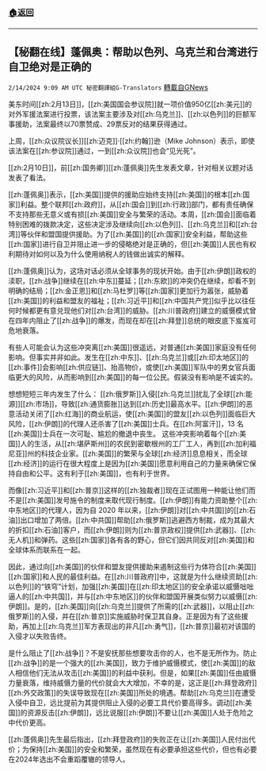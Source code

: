 ###  [:house:返回](README.md)
---


## 【秘翻在线】蓬佩奥：帮助以色列、乌克兰和台湾进行自卫绝对是正确的
`2/14/2024 9:09 AM UTC 秘密翻譯組G-Translators` [轉載自GNews](https://gnews.org/articles/2304984)

美东时间[[zh:2月13日]]，[[zh:美国国会参议院]]就一项价值950亿[[zh:美元]]的对外军援法案进行投票，该法案主要涉及对[[zh:乌克兰]]、[[zh:以色列]]的巨额军事援助，法案最终以70票赞成、29票反对的结果获得通过。

上周，[[zh:众议院议长]][[zh:迈克]]·[[zh:约翰]]逊（Mike Johnson）表示，即使该法案在[[zh:参议院]]通过，一到[[zh:众议院]]也会“见光死”。

[[zh:2月10日]]，前[[zh:国务卿]][[zh:蓬佩奥]]先生发表文章，针对相关议题对话发表了看法。

[[zh:蓬佩奥]]表示，[[zh:美国]]提供的援助应始终支持[[zh:美国]]的根本[[zh:国家]]利益。整个联邦[[zh:政府]]，从[[zh:国会]]到[[zh:行政]]部门，都有责任确保不支持那些无意义或有损[[zh:美国]]安全与繁荣的活动。本周，[[zh:国会]]面临着特别困难的拨款决定，这些决定涉及继续向[[zh:以色列]]、[[zh:乌克兰]]和[[zh:台湾]]等伙伴和盟国提供援助。为了[[zh:美国]]的[[zh:国家]]安全利益，帮助这些[[zh:国家]]进行自卫并阻止进一步的侵略绝对是正确的，但[[zh:美国]]人民也有权利期待对如何以及为什么使用纳税人的钱做出诚实的解释。

[[zh:蓬佩奥]]认为，这场对话必须从全球事务的现状开始。由于[[zh:伊朗]]政权的渎职，[[zh:战争]]继续在[[zh:中东]]蔓延；[[zh:东欧]]的冲突仍在继续，却看不到明确的结局；[[zh:金正恩]]和[[zh:马杜罗]]等[[zh:国家]]更加行为嚣张，威胁着[[zh:美国]]的利益和盟友的福祉；[[zh:习近平]]和[[zh:中国共产党]]似乎比以往任何时候都更有意兑现他们对[[zh:台湾]]的威胁。[[zh:川普政府]]建立的威慑模式曾在四年内阻止了[[zh:战争]]的爆发，而现在却在[[zh:拜登]]总统的眼皮底下岌岌可危地衰落。

有些人可能会认为这些冲突离[[zh:美国]]很遥远，对普通[[zh:美国]]家庭没有任何影响。但事实并非如此。发生在[[zh:中东]]、[[zh:乌克兰]]或[[zh:印太地区]]的[[zh:事件]]会影响[[zh:供应链]]、抬高物价，或使[[zh:美国]]军队中的男女官兵面临更大的风险，从而影响到[[zh:美国]]的每一位公民。假装没有影响是不诚实的。

想想短短三年内发生了什么： [[zh:俄罗斯]]入侵[[zh:乌克兰]]扰乱了全球[[zh:能源]][[zh:市场]]，导致[[zh:通货膨胀]]达到[[zh:历史]]最高水平。[[zh:伊朗]]的恶意活动关闭了[[zh:红海]]的商业航运，使[[zh:美国]]的盟友[[zh:以色列]]面临巨大风险，[[zh:伊朗]]的代理人还杀害了[[zh:美国]]士兵。在[[zh:阿富汗]]，13 名[[zh:美国]]士兵在一次可耻、尴尬的撤退中丧生。 这些冲突影响着每个[[zh:美国]]人的生活，从[[zh:堪萨斯州]]的农民到密歇根州的工厂工人，再到[[zh:加利福尼亚]]州的科技企业家。[[zh:美国]]的繁荣与全球[[zh:经济]]息息相关，而全球[[zh:经济]]的运行在很大程度上是因为[[zh:美国]]愿意利用自己的力量来确保它保持自由和公平。这有利于[[zh:美国]]，也有利于世界。

而像[[zh:习近平]]和[[zh:普京]]这样的[[zh:独裁者]]现在正试图用一种能让他们而不是[[zh:美国]]发号施令的制度来取代现行制度。[[zh:伊朗]]有能力资助整个[[zh:中东地区]]的代理人，因为自 2020 年以来，[[zh:伊朗]]对[[zh:中共国]]的[[zh:石油]]出口增加了两倍。[[zh:中共国]]帮助[[zh:俄罗斯]]逃避西方制裁，成为其最大的折扣[[zh:石油]]客户，而[[zh:伊朗]]则为[[zh:普京政权]]提供[[zh:武器]]、[[zh:无人机]]和弹药。这些[[zh:国家]]各有各的野心，但它们因共同反对[[zh:美国]]和全球体系而联系在一起。

因此，通过向[[zh:美国]]的伙伴和盟友提供援助来遏制这些行为体符合[[zh:美国]][[zh:国家]]和人民的最佳利益。在[[zh:川普政府]]中，这就是为什么继续资助[[zh:以色列]]的“铁穹”计划，加强[[zh:美国]]在[[zh:印太地区]]的安全承诺以威慑咄咄逼人的[[zh:中共国]]，并与[[zh:中东地区]]的伙伴和盟国开展类似努力以威慑[[zh:伊朗]]。是的，[[zh:美国]]向[[zh:乌克兰]]提供了所需的[[zh:武器]]，以阻止[[zh:俄罗斯]]的入侵，并在[[zh:普京]]实施威胁时保卫其自身。正是因为有了这些援助，再加上[[zh:乌克兰]]军方表现出的非凡[[zh:勇气]]，[[zh:普京]]最初对该国的入侵才以失败告终。

是什么阻止了[[zh:战争]]？不是安抚那些想要攻击你的人，也不是无所作为。防止[[zh:战争]]的是一个强大的[[zh:美国]]，致力于维护威慑模式，使[[zh:美国]]的敌人相信他们无法从攻击[[zh:美国]]的利益中获利。但是，如果[[zh:美国]]任由威慑力量衰落，维持威慑力量的代价就会大大增加，不幸的是，这正是[[zh:拜登政府]][[zh:外交政策]]的失误导致现在[[zh:美国]]所处的境遇。帮助[[zh:乌克兰]]在遭受入侵中自卫，远比提前为其提供阻止入侵的必要工具代价要高得多。调动[[zh:美国]]的资源反击[[zh:伊朗]]，远比说服[[zh:伊朗]]不要让[[zh:美国]]人处于危险之中代价更高。

[[zh:蓬佩奥]]先生最后指出，[[zh:拜登政府]]的失败正在让[[zh:美国]]人民付出代价；为保持[[zh:美国]]的安全和繁荣，虽然现在有必要承担这些代价，但也有必要在2024年选出不会重蹈覆辙的领导人。
